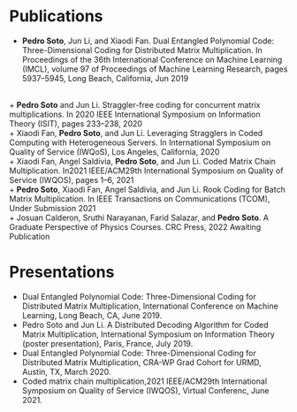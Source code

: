# Publications 
+ <b>Pedro Soto</b>, Jun Li, and Xiaodi Fan. Dual Entangled Polynomial Code: Three-Dimensional Coding for Distributed Matrix Multiplication. In Proceedings of the 36th International Conference on Machine Learning (IMCL), volume 97 of Proceedings of Machine Learning Research, pages 5937–5945, Long Beach, California, Jun 2019
<br>
+ <b>Pedro Soto</b> and Jun Li.  Straggler-free coding for concurrent matrix multiplications.  In 2020 IEEE International Symposium on Information Theory (ISIT), pages 233–238, 2020 <br>
+ Xiaodi Fan, <b>Pedro Soto</b>, and Jun Li. Leveraging Stragglers in Coded Computing with Heterogeneous Servers. In International Symposium on Quality of Service (IWQoS), Los Angeles, California, 2020 <br>
+ Xiaodi Fan, Angel Saldivia, <b>Pedro Soto</b>, and Jun Li. Coded Matrix Chain Multiplication. In2021 IEEE/ACM29th International Symposium on Quality of Service (IWQOS), pages 1–6, 2021 <br>
+ <b>Pedro Soto</b>, Xiaodi Fan, Angel Saldivia, and Jun Li. Rook Coding for Batch Matrix Multiplication. In IEEE Transactions on Communications (TCOM), Under Submission 2021 <br>
+ Josuan Calderon, Sruthi Narayanan, Farid Salazar, and <b>Pedro Soto</b>. A Graduate Perspective of Physics Courses. CRC Press, 2022 Awaiting Publication

# Presentations
+ Dual Entangled Polynomial Code: Three-Dimensional Coding for Distributed Matrix Multiplication, International Conference on Machine Learning, Long Beach, CA, June 2019. <br>
+ Pedro Soto and Jun Li. A Distributed Decoding Algorithm for Coded Matrix Multiplication, International Symposium on Information Theory (poster presentation), Paris, France, July 2019. <br>
+ Dual Entangled Polynomial Code: Three-Dimensional Coding for Distributed Matrix Multiplication, CRA-WP Grad Cohort for URMD, Austin, TX, March 2020. <br>
+ Coded matrix chain multiplication,2021 IEEE/ACM29th International Symposium on Quality of Service (IWQOS), Virtual Conferenc, June 2021.

